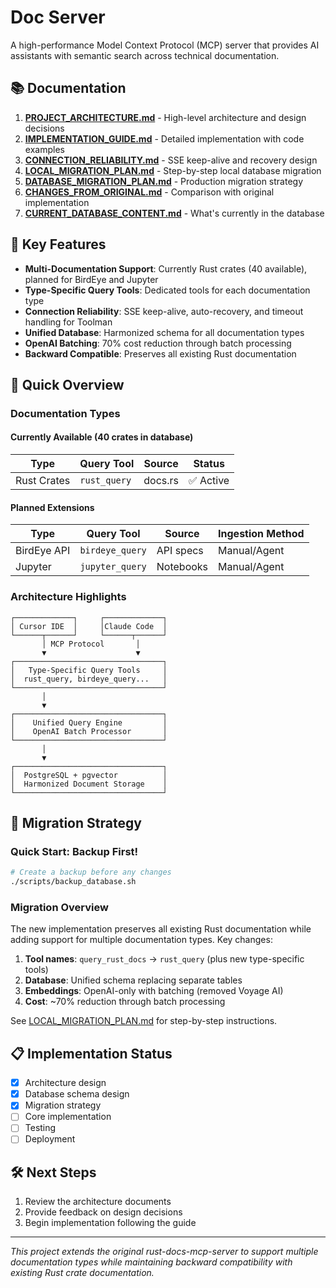 # Doc Server

A high-performance Model Context Protocol (MCP) server that provides AI assistants with semantic search across technical documentation.

## 📚 Documentation

1. **[PROJECT_ARCHITECTURE.md](PROJECT_ARCHITECTURE.md)** - High-level architecture and design decisions
2. **[IMPLEMENTATION_GUIDE.md](IMPLEMENTATION_GUIDE.md)** - Detailed implementation with code examples
3. **[CONNECTION_RELIABILITY.md](CONNECTION_RELIABILITY.md)** - SSE keep-alive and recovery design
4. **[LOCAL_MIGRATION_PLAN.md](LOCAL_MIGRATION_PLAN.md)** - Step-by-step local database migration
5. **[DATABASE_MIGRATION_PLAN.md](DATABASE_MIGRATION_PLAN.md)** - Production migration strategy
6. **[CHANGES_FROM_ORIGINAL.md](CHANGES_FROM_ORIGINAL.md)** - Comparison with original implementation
7. **[CURRENT_DATABASE_CONTENT.md](CURRENT_DATABASE_CONTENT.md)** - What's currently in the database

## 🎯 Key Features

- **Multi-Documentation Support**: Currently Rust crates (40 available), planned for BirdEye and Jupyter
- **Type-Specific Query Tools**: Dedicated tools for each documentation type
- **Connection Reliability**: SSE keep-alive, auto-recovery, and timeout handling for Toolman
- **Unified Database**: Harmonized schema for all documentation types
- **OpenAI Batching**: 70% cost reduction through batch processing
- **Backward Compatible**: Preserves all existing Rust documentation

## 🚀 Quick Overview

### Documentation Types

#### Currently Available (40 crates in database)
| Type | Query Tool | Source | Status |
|------|------------|---------|---------|
| Rust Crates | `rust_query` | docs.rs | ✅ Active |

#### Planned Extensions
| Type | Query Tool | Source | Ingestion Method |
|------|------------|---------|------------------|
| BirdEye API | `birdeye_query` | API specs | Manual/Agent |
| Jupyter | `jupyter_query` | Notebooks | Manual/Agent |

### Architecture Highlights

```
┌─────────────┐     ┌─────────────┐
│ Cursor IDE  │     │Claude Code  │
└──────┬──────┘     └──────┬──────┘
       │ MCP Protocol       │
       ▼                    ▼
┌─────────────────────────────────┐
│   Type-Specific Query Tools     │
│  rust_query, birdeye_query...   │
└─────────────────────────────────┘
       │
       ▼
┌─────────────────────────────────┐
│    Unified Query Engine         │
│    OpenAI Batch Processor       │
└─────────────────────────────────┘
       │
       ▼
┌─────────────────────────────────┐
│  PostgreSQL + pgvector          │
│  Harmonized Document Storage    │
└─────────────────────────────────┘
```

## 🔄 Migration Strategy

### Quick Start: Backup First!

```bash
# Create a backup before any changes
./scripts/backup_database.sh
```

### Migration Overview

The new implementation preserves all existing Rust documentation while adding support for multiple documentation types. Key changes:

1. **Tool names**: `query_rust_docs` → `rust_query` (plus new type-specific tools)
2. **Database**: Unified schema replacing separate tables
3. **Embeddings**: OpenAI-only with batching (removed Voyage AI)
4. **Cost**: ~70% reduction through batch processing

See [LOCAL_MIGRATION_PLAN.md](LOCAL_MIGRATION_PLAN.md) for step-by-step instructions.

## 📋 Implementation Status

- [x] Architecture design
- [x] Database schema design
- [x] Migration strategy
- [ ] Core implementation
- [ ] Testing
- [ ] Deployment

## 🛠️ Next Steps

1. Review the architecture documents
2. Provide feedback on design decisions
3. Begin implementation following the guide

---

*This project extends the original rust-docs-mcp-server to support multiple documentation types while maintaining backward compatibility with existing Rust crate documentation.*